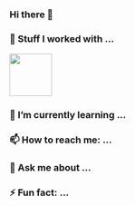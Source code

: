 ### Hi there 👋

### 🔭 Stuff I worked with ...
 <img height="75" width="75" src="https://cdn.jsdelivr.net/gh/devicons/devicon@latest/icons/react/react-original.svg" />

### 🌱 I’m currently learning ...

### 📫 How to reach me: ...

### 💬 Ask me about ...

### ⚡ Fun fact: ...
